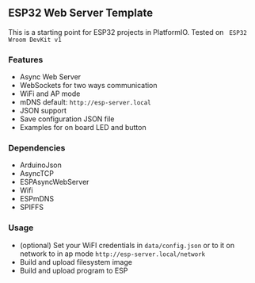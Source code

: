 ## ESP32 Web Server Template
This is a starting point for ESP32 projects in PlatformIO.
Tested on ` ESP32 Wroom DevKit v1`

### Features
- Async Web Server
- WebSockets for two ways communication
- WiFi and AP mode
- mDNS default: `http://esp-server.local`
- JSON support
- Save configuration JSON file
- Examples for on board LED and button

### Dependencies
- ArduinoJson
- AsyncTCP
- ESPAsyncWebServer
- Wifi
- ESPmDNS
- SPIFFS

### Usage
- (optional) Set your WiFI credentials in `data/config.json` or to it on network to in ap mode `http://esp-server.local/network`
- Build and upload filesystem image
- Build and upload program to ESP